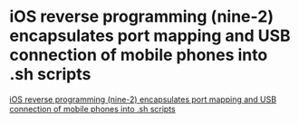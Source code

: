 # iOS reverse programming (nine-2) encapsulates port mapping and USB connection of mobile phones into .sh scripts
[iOS reverse programming (nine-2) encapsulates port mapping and USB connection of mobile phones into .sh scripts](https://aiwithcloud.com/2022/09/15/ios_reverse_programming_nine_2_encapsulates_port_mapping_and_usb_connection_of_mobile_phones_into_-sh_scripts/)